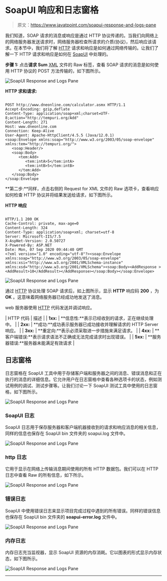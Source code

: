 # SoapUI 响应和日志窗格

> 原文：<https://www.javatpoint.com/soapui-response-and-logs-pane>

我们知道，SOAP 请求的消息或响应是通过 HTTP 协议传递的。当我们向网络上的网络服务器发送请求时，网络服务器检查所请求的介质(协议)，然后响应该请求。在本节中，我们将了解 [HTTP](https://www.javatpoint.com/http) 请求和响应是如何通过网络传输的。让我们了解一下 HTTP 请求和响应是如何在 [SoapUI](https://www.javatpoint.com/soapui) 中处理的。

**步骤 1:** 点击**请求 Sum** [XML](https://www.javatpoint.com/xml-tutorial) 文件的 Raw 标签，查看 SOAP 请求的消息是如何使用 HTTP 协议的 POST 方法传输的，如下图所示。

![SoapUI Response and Logs Pane](img/d6c5feb005cf1aa9a73c8f5bd1efdac7.png)

**HTTP 求和请求:**

```

POST http://www.dneonline.com/calculator.asmx HTTP/1.1
Accept-Encoding: gzip,deflate
Content-Type: application/soap+xml;charset=UTF-8;action="http://tempuri.org/Add"
Content-Length: 271
Host: www.dneonline.com
Connection: Keep-Alive
User-Agent: Apache-HttpClient/4.5.5 (Java/12.0.1)
<soap:Envelope xmlns:soap="http://www.w3.org/2003/05/soap-envelope" xmlns:tem="http://tempuri.org/">
   <soap:Header/>
   <soap:Body>
      <tem:Add>
         <tem:intA>5</tem:intA>
         <tem:intB>5</tem:intB>
      </tem:Add>
   </soap:Body>
</soap:Envelope

```

**第二步:**同样，点击右侧的 Request for XML 文件的 Raw 选项卡，查看响应如何检查 HTTP 协议并将结果发送给请求，如下图所示。

**HTTP 响应**

```

HTTP/1.1 200 OK
Cache-Control: private, max-age=0
Content-Length: 324
Content-Type: application/soap+xml; charset=utf-8
Server: Microsoft-IIS/7.5
X-AspNet-Version: 2.0.50727
X-Powered-By: ASP.NET
Date: Mon, 07 Sep 2020 09:44:40 GMT
<?xml version="1.0" encoding="utf-8"?><soap:Envelope xmlns:soap="http://www.w3.org/2003/05/soap-envelope" xmlns:xsi="http://www.w3.org/2001/XMLSchema-instance" xmlns:xsd="http://www.w3.org/2001/XMLSchema"><soap:Body><AddResponse ><AddResult>10</AddResult></AddResponse></soap:Body></soap:Envelope>

```

![SoapUI Response and Logs Pane](img/2d3d6e7a6c35beb41baa98528305cf3e.png)

通过 [HTTP](https://www.javatpoint.com/computer-network-http) 协议处理 SOAP 请求后，如上图所示，显示 **HTTP** 响应码 **200** ，为 **OK** 。这意味着网络服务器已经成功地发送了消息。

web 服务器使用 [HTTP](https://www.javatpoint.com/http-tutorial) 代码发送并调试响应。

| HTTP 代码 | 描述 |
| **1xx:** | **信息性:**表示已经收到的请求，正在继续处理中。 |
| **2xx:** | **成功:**成功表示服务器已成功接收并理解请求的 HTTP Server 响应。 |
| **3xx:** | **重定向:**表示必须采取进一步措施来满足请求。 |
| **4xx:** | **客户端错误:**表示请求语法不正确或无法完成请求时出现错误。 |
| **5xx:** | **服务器错误:**服务器未能满足有效请求 |

## 日志窗格

日志窗格在 SoapUI 工具中用于存储客户端和服务器之间的消息、错误消息和正在执行的消息的详细信息。它允许用户在日志窗格中查看各种选项卡的状态，例如测试用例的调试、测试步骤等。让我们讨论一下 SoapUI 测试工具中使用的日志窗格，如下图所示。

![SoapUI Response and Logs Pane](img/151c65acd05a91e766370b33161c4e40.png)

### SoapUI 日志

SoapUI 日志用于保存服务器和客户端机器接收到的请求和响应消息的相关信息，同样的信息也保存在 SoapUI bin 文件夹的 soapui.log 文件中。

![SoapUI Response and Logs Pane](img/944f148f59bf4e9fae5546e71f3f6938.png)

### http 日志

它用于显示在网络上传输消息期间使用的所有 HTTP 数据包。我们可以在 HTTP 日志中查看 Raw 的所有信息，如下所示。

![SoapUI Response and Logs Pane](img/be5f806ea17984d430c4743e0b76f944.png)

### 错误日志

SoapUI 中使用错误日志来显示项目完成过程中遇到的所有错误。同样的错误信息也保存在 SoapUI bin 文件夹的 **soapui-error.log** 文件中。

![SoapUI Response and Logs Pane](img/17a13ee9f257600c08f84e70c23b39c5.png)

### 内存日志

内存日志充当监视器，显示 SoapUI 资源的内存消耗。它以图表的形式显示内存状态，如下图所示。

![SoapUI Response and Logs Pane](img/720a86c5089276a97ea1a085c0a5a74e.png)

* * *